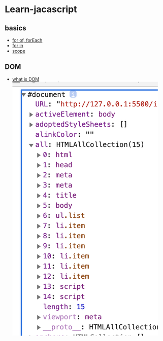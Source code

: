 # Learn-jacascript

## basics

- [for of, forEach]()
- [for in]()
- [scope]()

## DOM

- [what is DOM](#)
  ![img](./img/img1.png)
  
